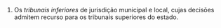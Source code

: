 ﻿1. Os *tribunais* *inferiores* de jurisdição municipal e local, cujas decisões admitem recurso para os tribunais superiores do estado.